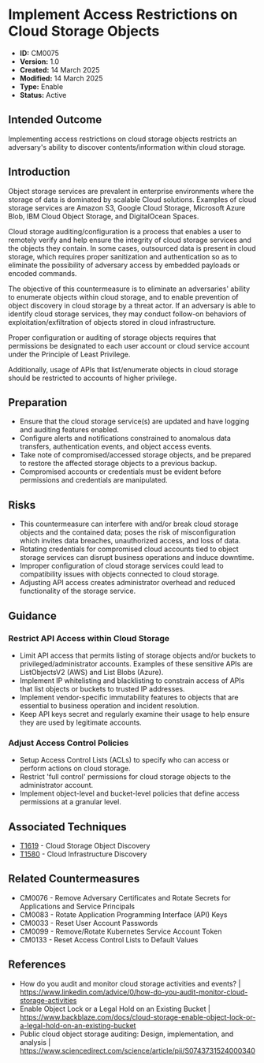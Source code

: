 # Implement Access Restrictions on Cloud Storage Objects 

* **ID:** CM0075
* **Version:** 1.0
* **Created:** 14 March 2025
* **Modified:** 14 March 2025
* **Type:** Enable
* **Status:** Active

## Intended Outcome 

Implementing access restrictions on cloud storage objects restricts an adversary's ability to discover contents/information within cloud storage.

## Introduction 

Object storage services are prevalent in enterprise environments where the storage of data is dominated by scalable Cloud solutions. Examples of cloud storage services are Amazon S3, Google Cloud Storage, Microsoft Azure Blob, IBM Cloud Object Storage, and DigitalOcean Spaces.

Cloud storage auditing/configuration is a process that enables a user to remotely verify and help ensure the integrity of cloud storage services and the objects they contain. In some cases, outsourced data is present in cloud storage, which requires proper sanitization and authentication so as to eliminate the possibility of adversary access by embedded payloads or encoded commands.

The objective of this countermeasure is to eliminate an adversaries' ability to enumerate objects within cloud storage, and to enable prevention of object discovery in cloud storage by a threat actor. If an adversary is able to identify cloud storage services, they may conduct follow-on behaviors of exploitation/exfiltration of objects stored in cloud infrastructure.

Proper configuration or auditing of storage objects requires that permissions be designated to each user account or cloud service account under the Principle of Least Privilege.

Additionally, usage of APIs that list/enumerate objects in cloud storage should be restricted to accounts of higher privilege. 

## Preparation 

- Ensure that the cloud storage service(s) are updated and have logging and auditing features enabled. 
- Configure alerts and notifications constrained to anomalous data transfers, authentication events, and object access events.
- Take note of compromised/accessed storage objects, and be prepared to restore the affected storage objects to a previous backup.
- Compromised accounts or credentials must be evident before permissions and credentials are manipulated.

## Risks 

- This countermeasure can interfere with and/or break cloud storage objects and the contained data; poses the risk of misconfiguration which invites data breaches, unauthorized access, and loss of data.
- Rotating credentials for compromised cloud accounts tied to object storage services can disrupt business operations and induce downtime.
- Improper configuration of cloud storage services could lead to compatibility issues with objects connected to cloud storage.
- Adjusting API access creates administrator overhead and reduced functionality of the storage service.

## Guidance 

### Restrict API Access within Cloud Storage 

- Limit API access that permits listing of storage objects and/or buckets to privileged/administrator accounts. Examples of these sensitive APIs are ListObjectsV2 (AWS) and List Blobs (Azure).
- Implement IP whitelisting and blacklisting to constrain access of APIs that list objects or buckets to trusted IP addresses.
- Implement vendor-specific immutability features to objects that are essential to business operation and incident resolution.
- Keep API keys secret and regularly examine their usage to help ensure they are used by legitimate accounts. 

### Adjust Access Control Policies

- Setup Access Control Lists (ACLs) to specify who can access or perform actions on cloud storage.
- Restrict 'full control' permissions for cloud storage objects to the administrator account.
- Implement object-level and bucket-level policies that define access permissions at a granular level.

## Associated Techniques 

- [T1619](https://attack.mitre.org/techniques/T1619/) - Cloud Storage Object Discovery
- [T1580](https://attack.mitre.org/techniques/T1580/) - Cloud Infrastructure Discovery

## Related Countermeasures

- CM0076 - Remove Adversary Certificates and Rotate Secrets for Applications and Service Principals
- CM0083 - Rotate Application Programming Interface (API) Keys
- CM0033 - Reset User Account Passwords
- CM0099 - Remove/Rotate Kubernetes Service Account Token
- CM0133 - Reset Access Control Lists to Default Values

## References 

- How do you audit and monitor cloud storage activities and events? | <https://www.linkedin.com/advice/0/how-do-you-audit-monitor-cloud-storage-activities>
- Enable Object Lock or a Legal Hold on an Existing Bucket | <https://www.backblaze.com/docs/cloud-storage-enable-object-lock-or-a-legal-hold-on-an-existing-bucket>
- Public cloud object storage auditing: Design, implementation, and analysis | <https://www.sciencedirect.com/science/article/pii/S0743731524000340>
